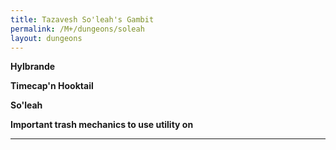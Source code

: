 ```yaml
---
title: Tazavesh So'leah's Gambit
permalink: /M+/dungeons/soleah
layout: dungeons
---
```

**Hylbrande**



**Timecap'n Hooktail**



**So'leah**


**Important trash mechanics to use utility on**

---
